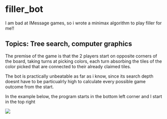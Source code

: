 # filler_bot

I am bad at IMessage games, so i wrote a minimax algorithm to play filler for me!!
## Topics: Tree search, computer graphics
The premise of the game is that the 2 players start on opposite corners of the board, taking turns at picking colors, each turn absorbing the tiles of the color picked that are connected to their already claimed tiles.

The bot is practically unbeatable as far as i know, since its search depth doesnt have to be particualrly high to calculate every possible game outcome from the start.

In the example below, the program starts in the bottom left corner and I start in the top right

![](https://github.com/Stargor14/filler_bot/blob/master/demo.gif)
